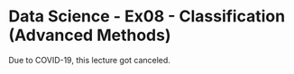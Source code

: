 # Data Science - Ex08 - Classification (Advanced Methods)

Due to COVID-19, this lecture got canceled.
